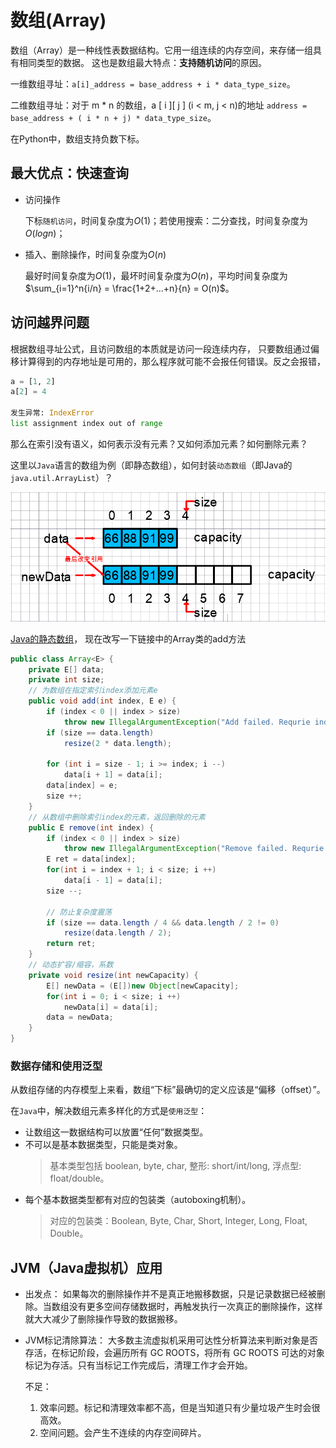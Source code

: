 # 数组(Array)

数组（Array）是一种线性表数据结构。它用一组连续的内存空间，来存储一组具有相同类型的数据。
这也是数组最大特点：**支持随机访问**的原因。

一维数组寻址：`a[i]_address = base_address + i * data_type_size`。

二维数组寻址：对于 m * n 的数组，a [ i ][ j ] (i < m, j < n)的地址
`address = base_address + ( i * n + j) * data_type_size`。

在Python中，数组支持负数下标。

## 最大优点：快速查询

- 访问操作

  下标`随机访问`，时间复杂度为$O(1)$；若使用搜索：二分查找，时间复杂度为$O(logn)$；

- 插入、删除操作，时间复杂度为$O(n)$

  最好时间复杂度为$O(1)$，最坏时间复杂度为$O(n)$，平均时间复杂度为$\sum_{i=1}^n{i/n} = \frac{1+2+...+n}{n} = O(n)$。

## 访问越界问题

根据数组寻址公式，且访问数组的本质就是访问一段连续内存，
只要数组通过偏移计算得到的内存地址是可用的，那么程序就可能不会报任何错误。反之会报错，

``` py
a = [1, 2]
a[2] = 4

发生异常: IndexError
list assignment index out of range
```

那么在索引没有语义，如何表示没有元素？又如何添加元素？如何删除元素？

这里以`Java`语言的数组为例（即静态数组），如何封装`动态数组`（即Java的`java.util.ArrayList`）？

![动态数组](../../.imgs/dynamic_array.png)

[Java的静态数组](https://github.com/vfa25/dataStructure-algorithm/blob/master/datastructure/src/array/StaticArray.java)，
现在改写一下链接中的Array类的add方法

```java
public class Array<E> {
    private E[] data;
    private int size;
    // 为数组在指定索引index添加元素e
    public void add(int index, E e) {
        if (index < 0 || index > size)
            throw new IllegalArgumentException("Add failed. Requrie index >= 0 and index <= size.");
        if (size == data.length)
            resize(2 * data.length);

        for (int i = size - 1; i >= index; i --)
            data[i + 1] = data[i];
        data[index] = e;
        size ++;
    }
    // 从数组中删除索引index的元素，返回删除的元素
    public E remove(int index) {
        if (index < 0 || index > size)
            throw new IllegalArgumentException("Remove failed. Requrie index >= 0 and index <= size.");
        E ret = data[index];
        for(int i = index + 1; i < size; i ++)
            data[i - 1] = data[i];
        size --;

        // 防止复杂度震荡
        if (size == data.length / 4 && data.length / 2 != 0)
            resize(data.length / 2);
        return ret;
    }
    // 动态扩容/缩容，系数
    private void resize(int newCapacity) {
        E[] newData = (E[])new Object[newCapacity];
        for(int i = 0; i < size; i ++)
            newData[i] = data[i];
        data = newData;
    }
}
```

### 数据存储和使用泛型

从数组存储的内存模型上来看，数组“下标”最确切的定义应该是“偏移（offset）”。

在`Java`中，解决数组元素多样化的方式是`使用泛型`：

- 让数组这一数据结构可以放置“任何”数据类型。
- 不可以是基本数据类型，只能是类对象。
  > 基本类型包括 boolean, byte, char, 整形: short/int/long, 浮点型: float/double。
- 每个基本数据类型都有对应的包装类（autoboxing机制）。
  > 对应的包装类：Boolean, Byte, Char, Short, Integer, Long, Float, Double。


## JVM（Java虚拟机）应用

- 出发点：
  如果每次的删除操作并不是真正地搬移数据，只是记录数据已经被删除。当数组没有更多空间存储数据时，再触发执行一次真正的删除操作，这样就大大减少了删除操作导致的数据搬移。
- JVM标记清除算法：
  大多数主流虚拟机采用可达性分析算法来判断对象是否存活，在标记阶段，会遍历所有 GC ROOTS，将所有 GC ROOTS 可达的对象标记为存活。只有当标记工作完成后，清理工作才会开始。

  不足：
    1. 效率问题。标记和清理效率都不高，但是当知道只有少量垃圾产生时会很高效。
    2. 空间问题。会产生不连续的内存空间碎片。
